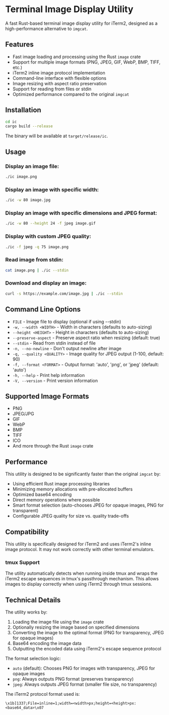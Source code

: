 # Terminal Image Display Utility

A fast Rust-based terminal image display utility for iTerm2, designed as a high-performance alternative to `imgcat`.

## Features

- Fast image loading and processing using the Rust `image` crate
- Support for multiple image formats (PNG, JPEG, GIF, WebP, BMP, TIFF, etc.)
- iTerm2 inline image protocol implementation
- Command-line interface with flexible options
- Image resizing with aspect ratio preservation
- Support for reading from files or stdin
- Optimized performance compared to the original `imgcat`

## Installation

```bash
cd ic
cargo build --release
```

The binary will be available at `target/release/ic`.

## Usage

### Display an image file:
```bash
./ic image.png
```

### Display an image with specific width:
```bash
./ic -w 80 image.jpg
```

### Display an image with specific dimensions and JPEG format:
```bash
./ic -w 80 --height 24 -f jpeg image.gif
```

### Display with custom JPEG quality:
```bash
./ic -f jpeg -q 75 image.png
```

### Read image from stdin:
```bash
cat image.png | ./ic --stdin
```

### Download and display an image:
```bash
curl -s https://example.com/image.jpg | ./ic --stdin
```

## Command Line Options

- `FILE` - Image file to display (optional if using --stdin)
- `-w, --width <WIDTH>` - Width in characters (defaults to auto-sizing)
- `--height <HEIGHT>` - Height in characters (defaults to auto-sizing)
- `--preserve-aspect` - Preserve aspect ratio when resizing (default: true)
- `--stdin` - Read from stdin instead of file
- `-n, --no-newline` - Don't output newline after image
- `-q, --quality <QUALITY>` - Image quality for JPEG output (1-100, default: 90)
- `-f, --format <FORMAT>` - Output format: 'auto', 'png', or 'jpeg' (default: 'auto')
- `-h, --help` - Print help information
- `-V, --version` - Print version information

## Supported Image Formats

- PNG
- JPEG/JPG
- GIF
- WebP
- BMP
- TIFF
- ICO
- And more through the Rust `image` crate

## Performance

This utility is designed to be significantly faster than the original `imgcat` by:
- Using efficient Rust image processing libraries
- Minimizing memory allocations with pre-allocated buffers
- Optimized base64 encoding
- Direct memory operations where possible
- Smart format selection (auto-chooses JPEG for opaque images, PNG for transparent)
- Configurable JPEG quality for size vs. quality trade-offs

## Compatibility

This utility is specifically designed for iTerm2 and uses iTerm2's inline image protocol. It may not work correctly with other terminal emulators.

### tmux Support

The utility automatically detects when running inside tmux and wraps the iTerm2 escape sequences in tmux's passthrough mechanism. This allows images to display correctly when using iTerm2 through tmux sessions.

## Technical Details

The utility works by:
1. Loading the image file using the `image` crate
2. Optionally resizing the image based on specified dimensions
3. Converting the image to the optimal format (PNG for transparency, JPEG for opaque images)
4. Base64 encoding the image data
5. Outputting the encoded data using iTerm2's escape sequence protocol

The format selection logic:
- `auto` (default): Chooses PNG for images with transparency, JPEG for opaque images
- `png`: Always outputs PNG format (preserves transparency)
- `jpeg`: Always outputs JPEG format (smaller file size, no transparency)

The iTerm2 protocol format used is:
```
\x1b]1337;File=inline=1;width=<width>px;height=<height>px:<base64_data>\x07
```